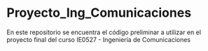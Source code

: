 # Proyecto_Ing_Comunicaciones
En este repositorio se encuentra el código preliminar a utilizar en el proyecto final del curso IE0527 - Ingeniería de Comunicaciones
